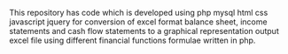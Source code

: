 This repository has code which is developed using php mysql html css javascript jquery for conversion of excel format balance sheet, income statements and cash flow statements to a graphical representation output excel file using different financial functions formulae written in php.

